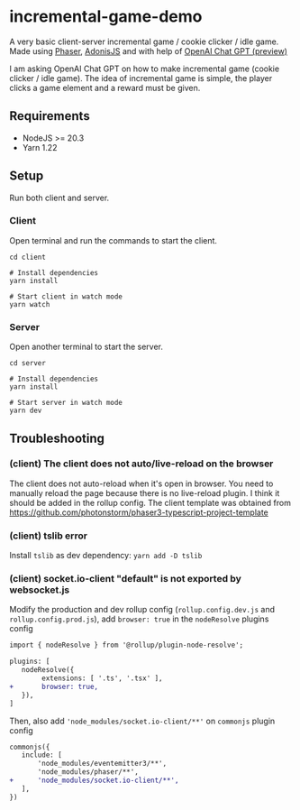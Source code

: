 # incremental-game-demo
A very basic client-server incremental game / cookie clicker / idle game. Made using [Phaser](https://github.com/photonstorm/phaser), [AdonisJS](https://adonisjs.com) and with help of [OpenAI Chat GPT (preview)](https://openai.com/chatgpt)

I am asking OpenAI Chat GPT on how to make incremental game (cookie clicker / idle game). The idea of incremental game is simple, the player clicks a game element and a reward must be given. 

## Requirements

- NodeJS >= 20.3
- Yarn 1.22

## Setup

Run both client and server.

### Client

Open terminal and run the commands to start the client.

```
cd client

# Install dependencies
yarn install

# Start client in watch mode
yarn watch
```

### Server

Open another terminal to start the server.
```
cd server

# Install dependencies
yarn install

# Start server in watch mode
yarn dev
```


## Troubleshooting

### **(client) The client does not auto/live-reload on the browser**

The client does not auto-reload when it's open in browser. You need to manually reload the page because there is no live-reload plugin. I think it should be added
in the rollup config. The client template was obtained from https://github.com/photonstorm/phaser3-typescript-project-template

### **(client) tslib error**

Install `tslib` as dev dependency: `yarn add -D tslib`


### **(client) socket.io-client "default" is not exported by websocket.js**

Modify the production and dev rollup config (`rollup.config.dev.js` and `rollup.config.prod.js`), add `browser: true` in the `nodeResolve` plugins config

```diff
import { nodeResolve } from '@rollup/plugin-node-resolve';

plugins: [ 
   nodeResolve({
        extensions: [ '.ts', '.tsx' ],
+       browser: true,
   }),
]
```

Then, also add `'node_modules/socket.io-client/**'` on `commonjs` plugin config

```diff
commonjs({
   include: [
       'node_modules/eventemitter3/**',
       'node_modules/phaser/**',
+      'node_modules/socket.io-client/**',
   ],
})
```
